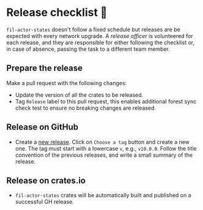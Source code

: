 # Release checklist 🛂

`fil-actor-states` doesn't follow a fixed schedule but releases are be expected with every network upgrade.
A _release officer_ is volunteered for each release, and they are responsible for either following the checklist 
or, in case of absence, passing the task to a different team member.

## Prepare the release

Make a pull request with the following changes:

- Update the version of all the crates to be released.
- Tag `Release` label to this pull request, this enables additional forest sync check test to
  ensure no breaking changes are released.

## Release on GitHub

- Create a [new release][1]. Click on `Choose a tag` button and create a new
  one. The tag must start with a lowercase `v`, e.g., `v10.0.0`. Follow the
  title convention of the previous releases, and write a small summary of the
  release.

## Release on crates.io

- `fil-actor-states` crates will be automatically built and published on a successful GH release.

  [1]: https://github.com/ChainSafe/fil-actor-states/releases/new
